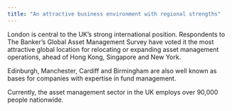 ```yaml
---
title: "An attractive business environment with regional strengths"
---
```

London is central to the UK’s strong international position. Respondents to The Banker’s Global Asset Management Survey have voted it the most attractive global location for relocating or expanding asset management operations, ahead of Hong Kong, Singapore and New York.
 
Edinburgh, Manchester, Cardiff and Birmingham are also well known as bases for companies with expertise in fund management.


Currently, the asset management sector in the UK employs over 90,000 people nationwide.
